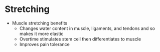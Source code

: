 # Stretching

- Muscle stretching benefits
    - Changes water content in muscle, ligaments, and tendons and so makes it more elastic
    - Overtime stimulates stem cell then differentiates to muscle
    - Improves pain tolerance
